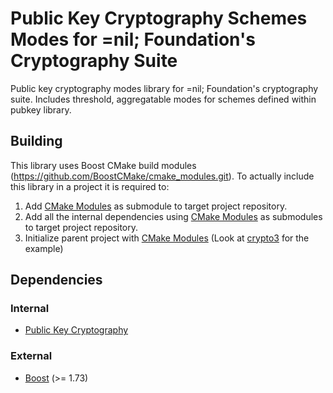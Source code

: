 # Public Key Cryptography Schemes Modes for =nil; Foundation's Cryptography Suite 

Public key cryptography modes library for =nil; Foundation's cryptography suite. Includes threshold, aggregatable modes for schemes defined within pubkey library.

## Building

This library uses Boost CMake build modules (https://github.com/BoostCMake/cmake_modules.git). 
To actually include this library in a project it is required to:

1. Add [CMake Modules](https://github.com/BoostCMake/cmake_modules.git) as submodule to target project repository.
2. Add all the internal dependencies using [CMake Modules](https://github.com/BoostCMake/cmake_modules.git) as submodules to target project repository.
3. Initialize parent project with [CMake Modules](https://github.com/BoostCMake/cmake_modules.git) (Look at [crypto3](https://github.com/nilfoundation/crypto3.git) for the example)

## Dependencies

### Internal
* [Public Key Cryptography](https://github.com/nilfoundation/pubkey.git)

### External
* [Boost](https://boost.org) (>= 1.73)
